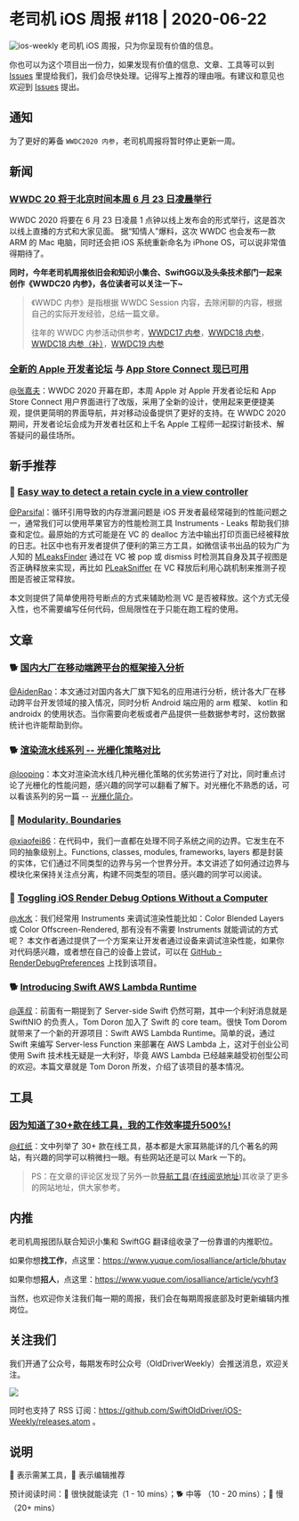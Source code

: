# 老司机 iOS 周报 #118 | 2020-06-22

![ios-weekly](https://github.com/SwiftOldDriver/iOS-Weekly/blob/master/assets/ios-weekly.png?raw=true)
老司机 iOS 周报，只为你呈现有价值的信息。

你也可以为这个项目出一份力，如果发现有价值的信息、文章、工具等可以到 [Issues](https://github.com/SwiftOldDriver/iOS-Weekly/issues) 里提给我们，我们会尽快处理。记得写上推荐的理由哦。有建议和意见也欢迎到 [Issues](https://github.com/SwiftOldDriver/iOS-Weekly/issues) 提出。

## 通知

为了更好的筹备 `WWDC2020 内参`，老司机周报将暂时停止更新一周。

## 新闻

### [WWDC 20 将于北京时间本周 6 月 23 日凌晨举行](https://developer.apple.com/wwdc20/)

WWDC 2020 将要在 6 月 23 日凌晨 1 点钟以线上发布会的形式举行，这是首次以线上直播的方式和大家见面。
据“知情人”爆料，这次 WWDC 也会发布一款 ARM 的 Mac 电脑，同时还会把 iOS 系统重新命名为 iPhone OS，可以说非常值得期待了。

**同时，今年老司机周报依旧会和知识小集合、SwiftGG以及头条技术部门一起来创作《WWDC20 内参》，各位读者可以关注一下~**

> 《WWDC 内参》是指根据 WWDC Session 内容，去除闲聊的内容，根据自己的实际开发经验，总结一篇文章。
> 
> 往年的 WWDC 内参活动供参考，[WWDC17 内参](https://xiaozhuanlan.com/wwdc17)，[WWDC18 内参](https://juejin.im/post/5b1d284df265da6e572b3d87)，[WWDC18 内参（补）](https://xiaozhuanlan.com/wwdc18)，[WWDC19 内参](https://xiaozhuanlan.com/wwdc19)

### [全新的 Apple 开发者论坛](https://developer.apple.com/forums/) 与 [App Store Connect 现已可用](https://appstoreconnect.apple.com/)

[@张嘉夫](https://github.com/josephchang10)：WWDC 2020 开幕在即，本周 Apple 对 Apple 开发者论坛和 App Store Connect 用户界面进行了改版，采用了全新的设计，使用起来更便捷美观，提供更简明的界面导航，并对移动设备提供了更好的支持。在 WWDC 2020 期间，开发者论坛会成为开发者社区和上千名 Apple 工程师一起探讨新技术、解答疑问的最佳场所。

## 新手推荐

### 🐎 [Easy way to detect a retain cycle in a view controller](https://sarunw.com/posts/easy-way-to-detect-retain-cycle-in-view-controller/)

[@Parsifal](https://weibo.com/parsifalchang)：循环引用导致的内存泄漏问题是 iOS 开发者最经常碰到的性能问题之一，通常我们可以使用苹果官方的性能检测工具 Instruments - Leaks 帮助我们排查和定位。最原始的方式可能是在 VC 的 dealloc 方法中输出打印页面已经被释放的日志。社区中也有开发者提供了便利的第三方工具，如微信读书出品的较为广为人知的 [MLeaksFinder](https://github.com/Tencent/MLeaksFinder) 通过在 VC 被 pop 或 dismiss 时检测其自身及其子视图是否正确释放来实现，再比如 [PLeakSniffer](https://github.com/music4kid/PLeakSniffer) 在 VC 释放后利用心跳机制来推测子视图是否被正常释放。

本文则提供了简单使用符号断点的方式来辅助检测 VC 是否被释放。这个方式无侵入性，也不需要编写任何代码，但局限性在于只能在跑工程的使用。

## 文章

### 🐕 [国内大厂在移动端跨平台的框架接入分析](https://juejin.im/post/5ed45cf2e51d457858775d01)

[@AidenRao](https://weibo.com/AidenRao)：本文通过对国内各大厂旗下知名的应用进行分析，统计各大厂在移动跨平台开发领域的接入情况，同时分析 Android 端应用的 arm 框架、 kotlin 和 androidx 的使用状态。当你需要向老板或者产品提供一些数据参考时，这份数据统计也许能帮助到你。

### 🐕 [渲染流水线系列 -- 光栅化策略对比](https://mp.weixin.qq.com/s/xuJ_-QpgrjVhuUKpINVn_g)

[@looping](https://github.com/looping)：本文对渲染流水线几种光栅化策略的优劣势进行了对比，同时重点讨论了光栅化的性能问题，感兴趣的同学可以翻看了解下。对光栅化不熟悉的话，可以看该系列的另一篇 -- [光栅化简介](https://mp.weixin.qq.com/s/qhCRkmzrLe7Osr_em2BmrA)。

### 🐎 [Modularity. Boundaries](https://dmtopolog.com/modularity-1-boundaries/)

[@xiaofei86](https://weibo.com/xuyafei86)：在代码中，我们一直都在处理不同子系统之间的边界。它发生在不同的抽象级别上。Functions, classes, modules, frameworks, layers 都是封装的实体，它们通过不同类型的边界与另一个世界分开。本文讲述了如何通过边界与模块化来保持关注点分离，构建不同类型的项目。感兴趣的同学可以阅读。

### 🐢 [Toggling iOS Render Debug Options Without a Computer](https://bryce.co/on-device-render-debugging/)

[@水水](https://www.xuyanlan.com)：我们经常用 Instruments 来调试渲染性能比如：Color Blended Layers 或 Color Offscreen-Rendered, 那有没有不需要 Instruments 就能调试的方式呢？ 本文作者通过提供了一个方案来让开发者通过设备来调试渲染性能，如果你对代码感兴趣，或者想在自己的设备上尝试，可以在 [GitHub - RenderDebugPreferences](https://github.com/bryce-co/RenderDebugPreferences) 上找到该项目。

### 🐕 [Introducing Swift AWS Lambda Runtime](https://swift.org/blog/aws-lambda-runtime/)

[@莲叔](http://aaaron7.github.io/)：前面有一期提到了 Server-side Swift 仍然可期，其中一个利好消息就是 SwiftNIO 的负责人，Tom Doron 加入了 Swift 的 core team。很快 Tom Dorom 就带来了一个新的开源项目：Swift AWS Lambda Runtime。简单的说，通过 Swift 来编写 Server-less Function 来部署在 AWS Lambda 上，这对于创业公司使用 Swift 技术栈无疑是一大利好，毕竟 AWS Lambda 已经越来越受初创型公司的欢迎。本篇文章就是 Tom Doron 所发，介绍了该项目的基本情况。

## 工具

### [因为知道了30+款在线工具，我的工作效率提升500%!](https://juejin.im/post/5ee6f0b1e51d4578762019af)

[@红纸](https://github.com/nianran)：文中列举了 30+ 款在线工具，基本都是大家耳熟能详的几个著名的网站，有兴趣的同学可以稍微扫一眼。有些网站还是可以 Mark 一下的。

> PS：在文章的评论区发现了另外一款[导航工具](https://github.com/xjh22222228/nav)([在线阅览地址](http://nav.xiejiahe.com/#/index?page=1&id=5&_=1592796130661))其收录了更多的网站地址，供大家参考。

## 内推

老司机周报团队联合知识小集和 SwiftGG 翻译组收录了一份靠谱的内推职位。

如果你想**找工作**，点这里：https://www.yuque.com/iosalliance/article/bhutav

如果你想**招人**，点这里：https://www.yuque.com/iosalliance/article/ycyhf3

当然，也欢迎你关注我们每一期的周报，我们会在每期周报底部及时更新编辑内推岗位。

## 关注我们

我们开通了公众号，每期发布时公众号（OldDriverWeekly）会推送消息，欢迎关注。

![](https://github.com/SwiftOldDriver/iOS-Weekly/blob/master/assets/qrcode_for_wechat.jpg?raw=true)

同时也支持了 RSS 订阅：https://github.com/SwiftOldDriver/iOS-Weekly/releases.atom 。

## 说明

🚧 表示需某工具，🌟 表示编辑推荐

预计阅读时间：🐎 很快就能读完（1 - 10 mins）；🐕 中等 （10 - 20 mins）；🐢 慢（20+ mins）


